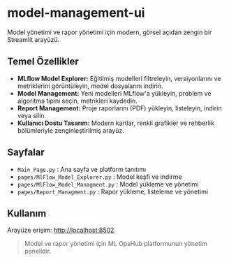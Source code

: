 # model-management-ui

Model yönetimi ve rapor yönetimi için modern, görsel açıdan zengin bir Streamlit arayüzü.

## Temel Özellikler
- **MLflow Model Explorer:** Eğitilmiş modelleri filtreleyin, versiyonlarını ve metriklerini görüntüleyin, model dosyalarını indirin.
- **Model Management:** Yeni modelleri MLflow'a yükleyin, problem ve algoritma tipini seçin, metrikleri kaydedin.
- **Report Management:** Proje raporlarını (PDF) yükleyin, listeleyin, indirin veya silin.
- **Kullanıcı Dostu Tasarım:** Modern kartlar, renkli grafikler ve rehberlik bölümleriyle zenginleştirilmiş arayüz.

## Sayfalar
- `Main_Page.py` : Ana sayfa ve platform tanıtımı
- `pages/MlFlow_Model_Explorer.py` : Model keşfi ve indirme
- `pages/MlFlow_Model_Managment.py` : Model yükleme ve yönetimi
- `pages/Report_Managment.py` : Rapor yükleme, listeleme ve yönetimi

## Kullanım
Arayüze erişim: [http://localhost:8502](http://localhost:8502)

> Model ve rapor yönetimi için ML OpsHub platformunun yönetim panelidir. 